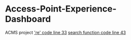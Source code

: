 # Access-Point-Experience-Dashboard
ACMS project
['re' code line 33](https://docs.python.org/2/library/re.html)
[search function code line 43  ](https://developer.twitter.com/en/docs/tweets/search/api-reference/get-search-tweets.html)